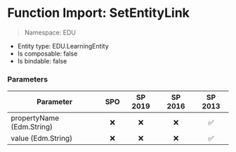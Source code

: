 # Function Import: SetEntityLink

> Namespace: EDU

- Entity type: EDU.LearningEntity
- Is composable: false
- Is bindable: false

### Parameters

Parameter | SPO | SP 2019 | SP 2016 | SP 2013
----------|:---:|:-------:|:-------:|:-------:
propertyName (Edm.String) | ❌ | ❌ | ❌ | ✅
value (Edm.String) | ❌ | ❌ | ❌ | ✅